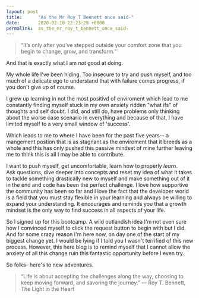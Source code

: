 ```yaml
---
layout: post
title:      "As the Mr Roy T Bennett once said-"
date:       2020-02-10 22:23:29 +0000
permalink:  as_the_mr_roy_t_bennett_once_said-
---
```


> “It’s only after you’ve stepped outside your comfort zone that you begin to change, grow, and transform.” 

And that is exactly what I am *not* good at doing. 

My whole life I've been hiding. Too insecure to try and push myself, and too much of a delicate ego to understand that with failure comes progress, if you don't give up of course. 

I grew up learning in not the most positivd of enviroment which lead to me constantly finding myself stuck in my own anxiety ridden "what ifs" of thoughts and self doubt. I did, and still do, have problems only thinking about the worse case scenario in everything and because of that, I have limited myself to a very small window of 'success'. 

Which leads to me to where I have been for the past five years-- a mangement postion that is as stagnant as the enviroment that it breeds as a whole and this has only pushed this passive mindset of mine further leaving me to think this is all I may be able to contribute. 

I want to push myself, get uncomfortable, learn how to properly *learn*.  
Ask questions, dive deeper into concepts and reset my idea of what it takes to tackle something drastically new to myself and make something out of it in the end and code has been the perfect challenge.
I love how supportive the community has been so far and I love the fact that the developer world is a field that you must stay flexible in your learning and always be willing to expand your understanding.
It encourages and reminds you that a growth mindset is the only way to find success in all aspects of your life. 


So I signed up for this bootcamp. A wild outlandish idea I'm not even sure how I convinced myself to click the request button to begin with but I did. And for some crazy reason I'm here now, on day one of the start of my biggest change yet. I would be lying if I told you I wasn't terrified of this new process. 
However, this here blog is to remind myself that I cannot allow the anxiety of all this change ruin this fantastic opportunity before I even try. 

So folks- here's to new adventures. 

> “Life is about accepting the challenges along the way, choosing to keep moving forward, and savoring the journey.”
― Roy T. Bennett, The Light in the Heart















